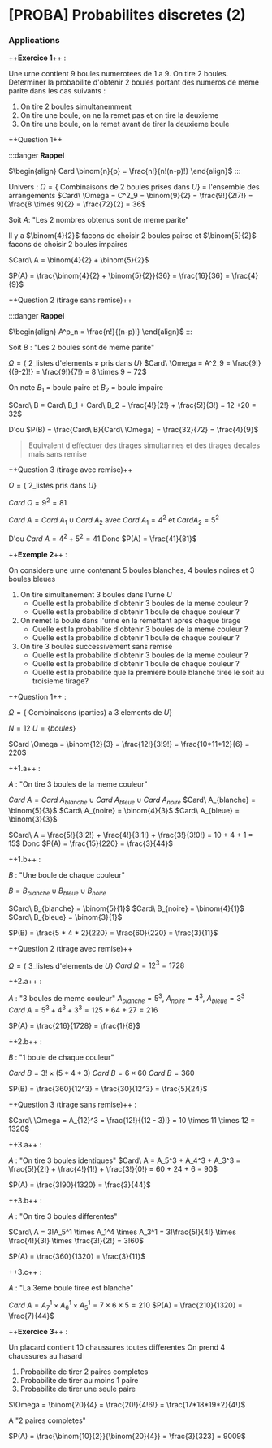 [PROBA] Probabilites discretes (2)
===

### Applications


++**Exercice 1**++ : 

Une urne contient 9 boules numerotees de 1 a 9. On tire 2 boules.
Determiner la probabilite d'obtenir 2 boules portant des numeros de meme parite dans les cas suivants : 
1. On tire 2 boules simultanemment
2. On tire une boule, on ne la remet pas et on tire la deuxieme 
3. On tire une boule, on la remet avant de tirer la deuxieme boule

++Question 1++

:::danger
**Rappel**

$\begin{align} Card \binom{n}{p} = \frac{n!}{n!(n-p)!} \end{align}$
:::

Univers : $\Omega = \{$ Combinaisons de 2 boules prises dans $U\}$ = l'ensemble des arrangements
$Card\ \Omega = C^2_9 = \binom{9}{2} = \frac{9!}{2!7!} = \frac{8 \times 9}{2} = \frac{72}{2} = 36$

Soit $A$: "Les 2 nombres obtenus sont de meme parite"


Il y a $\binom{4}{2}$ facons de choisir 2 boules pairse et $\binom{5}{2}$ facons de choisir 2 boules impaires

$Card\ A = \binom{4}{2} + \binom{5}{2}$

$P(A) = \frac{\binom{4}{2} + \binom{5}{2}}{36} = \frac{16}{36} = \frac{4}{9}$

++Question 2 (tirage sans remise)++

:::danger
**Rappel**

$\begin{align} A^p_n = \frac{n!}{(n-p)!} \end{align}$
:::

Soit $B$ : "Les 2 boules sont de meme parite"

$\Omega = \{$ 2_listes d'elements $\neq$ pris dans $U \}$
$Card\ \Omega = A^2_9 = \frac{9!}{(9-2)!} = \frac{9!}{7!} = 8 \times 9 = 72$

On note $B_1$ = boule paire et $B_2$ = boule impaire

$Card\ B = Card\ B_1 + Card\ B_2 = \frac{4!}{2!} + \frac{5!}{3!} = 12 +20 = 32$

D'ou $P(B) = \frac{Card\ B}{Card\ \Omega} = \frac{32}{72} = \frac{4}{9}$

> Equivalent d'effectuer des tirages simultannes et des tirages decales mais sans remise

++Question 3 (tirage avec remise)++

$\Omega = \{$ 2_listes pris dans $U \}$

$Card\ \Omega = 9^2 = 81$

$Card\ A = Card\ A_1 \cup Card\ A_2$ avec $Card\ A_1 = 4^2$ et $Card A_2 = 5^2$

D'ou $Card\ A = 4^2 + 5^2 = 41$
Donc $P(A) = \frac{41}{81}$

++**Exemple 2**++ : 

On considere une urne contenant 5 boules blanches, 4 boules noires et 3 boules bleues

1. On tire simultanement 3 boules dans l'urne $U$
    - Quelle est la probabilite d'obtenir 3 boules de la meme couleur ? 
    - Quelle est la probabilite d'obtenir 1 boule de chaque couleur ? 
2. On remet la boule dans l'urne en la remettant apres chaque tirage
    - Quelle est la probabilite d'obtenir 3 boules de la meme couleur ? 
    - Quelle est la probabilite d'obtenir 1 boule de chaque couleur ? 
3. On tire 3 boules successivement sans remise
    - Quelle est la probabilite d'obtenir 3 boules de la meme couleur ? 
    - Quelle est la probabilite d'obtenir 1 boule de chaque couleur ? 
    - Quelle est la probabilite que la premiere boule blanche tiree le soit au troisieme tirage? 

++Question 1++ : 


$\Omega = \{$ Combinaisons (parties) a 3 elements de $U \}$

$N = 12$
$U = \{boules\}$

$Card \Omega = \binom{12}{3} = \frac{12!}{3!9!} = \frac{10*11*12}{6} = 220$

++1.a++ :

$A$ : "On tire 3 boules de la meme couleur"

$Card\ A = Card\ A_{blanche} \cup Card\ A_{bleue} \cup Card\ A_{noire}$
$Card\ A_{blanche} = \binom{5}{3}$
$Card\ A_{noire} = \binom{4}{3}$
$Card\ A_{bleue} = \binom{3}{3}$

$Card\ A = \frac{5!}{3!2!} + \frac{4!}{3!1!} + \frac{3!}{3!0!} = 10 + 4 + 1 = 15$
Donc $P(A) = \frac{15}{220} = \frac{3}{44}$

++1.b++ :

$B$ : "Une boule de chaque couleur"

$B = B_{blanche} \cup B_{bleue} \cup B_{noire}$

$Card\ B_{blanche} = \binom{5}{1}$
$Card\ B_{noire} = \binom{4}{1}$
$Card\ B_{bleue} = \binom{3}{1}$

$P(B) = \frac{5 * 4 * 2}{220} = \frac{60}{220} = \frac{3}{11}$

++Question 2 (tirage avec remise)++

$\Omega = \{$ 3_listes d'elements de $U \}$
$Card\ \Omega = 12^3 = 1728$

++2.a++ :

$A$ : "3 boules de meme couleur"
$A_{blanche} = 5^3$, $A_{noire} = 4^3$, $A_{bleue} = 3^3$
$Card\ A = 5^3 + 4^3 + 3^3 = 125 + 64 + 27 = 216$

$P(A) = \frac{216}{1728} = \frac{1}{8}$

++2.b++ : 

$B$ : "1 boule de chaque couleur"

$Card\ B = 3! \times (5 * 4 * 3)$
$Card\ B = 6 \times 60$
$Card\ B = 360$

$P(B) = \frac{360}{12^3} = \frac{30}{12^3} = \frac{5}{24}$

++Question 3 (tirage sans remise)++ : 

$Card\ \Omega = A_{12}^3 = \frac{12!}{(12 - 3)!} = 10 \times 11 \times 12 = 1320$

++3.a++ : 

$A$ : "On tire 3 boules identiques"
$Card\ A = A_5^3 + A_4^3 + A_3^3 = \frac{5!}{2!} + \frac{4!}{1!} + \frac{3!}{0!} = 60 + 24 + 6 = 90$

$P(A) = \frac{3!90}{1320} = \frac{3}{44}$

++3.b++ : 

$A$ : "On tire 3 boules differentes"

$Card\ A = 3!A_5^1 \times A_1^4 \times A_3^1 = 3!\frac{5!}{4!} \times \frac{4!}{3!} \times \frac{3!}{2!} = 3!60$

$P(A) = \frac{360}{1320} = \frac{3}{11}$

++3.c++ :  

$A$ : "La 3eme boule tiree est blanche"

$Card\ A = A_7^1 \times A_6^1 \times A^1_5 = 7 \times 6 \times 5 = 210$
$P(A) = \frac{210}{1320} = \frac{7}{44}$

++**Exercice 3**++ : 

Un placard contient 10 chaussures toutes differentes
On prend 4 chaussures au hasard

1. Probabilite de tirer 2 paires completes
2. Probabilite de tirer au moins 1 paire
3. Probabilite de tirer une seule paire

$\Omega = \binom{20}{4} = \frac{20!}{4!6!} = \frac{17*18*19*2}{4!}$

A "2 paires completes"

$P(A) = \frac{\binom{10}{2}}{\binom{20}{4}} = \frac{3}{323} = 9009$


